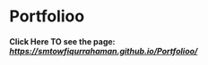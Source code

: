 # Portfolioo

#### Click Here TO see the page: ***https://smtowfiqurrahaman.github.io/Portfolioo/***
